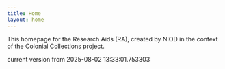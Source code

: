 ```yaml
---
title: Home
layout: home
---
```


This homepage for the Research Aids (RA), created by NIOD in the context of the Colonial Collections project. 


current version from 2025-08-02 13:33:01.753303